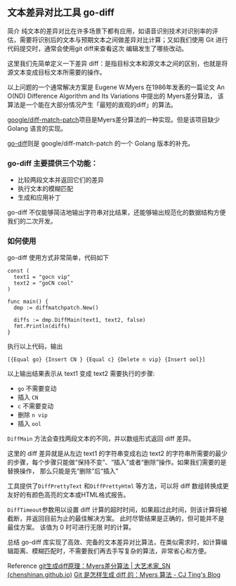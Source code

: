 ## 文本差异对比工具 go-diff
简介
纯文本的差异对比在许多场景下都有应用，如语音识别技术对识别率的评估，需要将识别后的文本与预期文本之间做差异对比计算；又如我们使用 Git 进行代码提交时，通常会使用git diff来查看这次
编辑发生了哪些改动。

这里我们先简单定义一下差异 diff：是指目标文本和源文本之间的区别，也就是将源文本变成目标文本所需要的操作。

以上问题的一个通常解决方案是 Eugene W.Myers 在1986年发表的一篇论文 An O(ND) Difference Algorithm and Its Variations 中提出的 Myers差分算法，
该算法是一个能在大部分情况产生「最短的直观的diff」的算法。

[google/diff-match-patch](https://github.com/google/diff-match-patch)项目是Myers差分算法的一种实现。但是该项目缺少 Golang 语言的实现。

[go-diff](https://github.com/sergi/go-diff)则是 google/diff-match-patch 的一个 Golang 版本的补充。
### go-diff 主要提供三个功能：
* 比较两段文本并返回它们的差异
* 执行文本的模糊匹配
* 生成和应用补丁

go-diff 不仅能够简洁地输出字符串对比结果，还能够输出规范化的数据结构方便我们的二次开发。
### 如何使用
go-diff 使用方式非常简单，代码如下
```
const (
  text1 = "gocn vip"
  text2 = "goCN cool"
)
​
func main() {
  dmp := diffmatchpatch.New()
​
  diffs := dmp.DiffMain(text1, text2, false)
  fmt.Println(diffs)
}
```
执行以上代码，输出
```
[{Equal go} {Insert CN } {Equal c} {Delete n vip} {Insert ool}]
```
以上输出结果表示从 text1 变成 text2 需要执行的步骤:
* `go` 不需要变动
* 插入 `CN`
* `c` 不需要变动
* 删除 `n vip`
* 插入 `ool`

`DiffMain` 方法会查找两段文本的不同，并以数组形式返回 diff 差异。

这里的 diff 差异就是从左边 text1 的字符串变成右边 text2 的字符串所需要的最少的步骤，每个步骤只能做“保持不变”、“插入”或者“删除”操作。如果我们需要的是替换操作，
那么只能是先“删除”后“插入”

工具提供了`DiffPrettyText` 和`DiffPrettyHtml` 等方法，可以将 diff 数组转换成更友好的有颜色高亮的文本或HTML格式报告。

`DiffTimeout`参数用以设置 diff 计算的超时时间，如果超过此时间，则该计算将被截断，并返回目前为止的最佳解决方案。 此时尽管结果是正确的，但可能并不是最佳方案。 该值为 0 时可进行无限
时的计算。

总结
go-diff 库实现了高效、完备的文本差异对比算法，在类似需求时，如计算编辑距离、模糊匹配时，不需要我们再去手写复杂的算法，非常省心和方便。


Reference
[git生成diff原理：Myers差分算法 | 大艺术家_SN (chenshinan.github.io)](https://chenshinan.github.io/2019/05/02/git%E7%94%9F%E6%88%90diff%E5%8E%9F%E7%90%86%EF%BC%9AMyers%E5%B7%AE%E5%88%86%E7%AE%97%E6%B3%95/)
[Git 是怎样生成 diff 的：Myers 算法 - CJ Ting's Blog](https://cjting.me/2017/05/13/how-git-generate-diff/)









